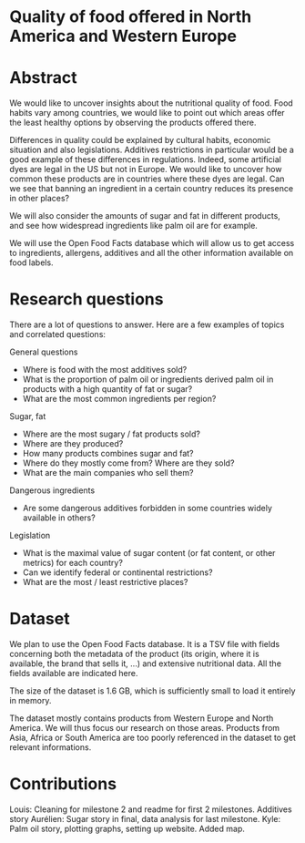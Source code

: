 # Quality of food offered in North America and Western Europe

# Abstract
We would like to uncover insights about the nutritional quality of food. Food habits vary among countries, we would like to point out which areas offer the least healthy options by observing the products offered there.

Differences in quality could be explained by cultural habits, economic situation and also legislations. Additives restrictions in particular would be a good example of these differences in regulations. Indeed, some artificial dyes are legal in the US but not in Europe. We would like to uncover how common these products are in countries where these dyes are legal. Can we see that banning an ingredient in a certain country reduces its presence in other places?

We will also consider the amounts of sugar and fat in different products, and see how widespread ingredients like palm oil are for example.

We will use the Open Food Facts database which will allow us to get access to ingredients, allergens, additives and all the other information available on food labels.

# Research questions
There are a lot of questions to answer. Here are a few examples of topics and correlated questions:

General questions
* Where is food with the most additives sold?
* What is the proportion of palm oil or ingredients derived palm oil in products with a high quantity of fat or sugar?
* What are the most common ingredients per region?

Sugar, fat
* Where are the most sugary / fat products sold?
* Where are they produced?
* How many products combines sugar and fat?
* Where do they mostly come from? Where are they sold?
* What are the main companies who sell them?

Dangerous ingredients
* Are some dangerous additives forbidden in some countries widely available in others?

Legislation
* What is the maximal value of sugar content (or fat content, or other metrics) for each country?
* Can we identify federal or continental restrictions?
* What are the most / least restrictive places?

# Dataset
We plan to use the Open Food Facts database. It is a TSV file with fields concerning both the metadata of the product (its origin, where it is available, the brand that sells it, ...)  and extensive nutritional data. All the fields available are indicated here.

The size of the dataset is 1.6 GB, which is sufficiently small to load it entirely in memory.


The dataset mostly contains products from Western Europe and North America. We will thus focus our research on those areas. Products from Asia, Africa or South America are too poorly referenced in the dataset to get relevant informations.

# Contributions
Louis: Cleaning for milestone 2 and readme for first 2 milestones. Additives story
Aurélien: Sugar story in final, data analysis for last milestone.
Kyle: Palm oil story, plotting graphs, setting up website. Added map.
